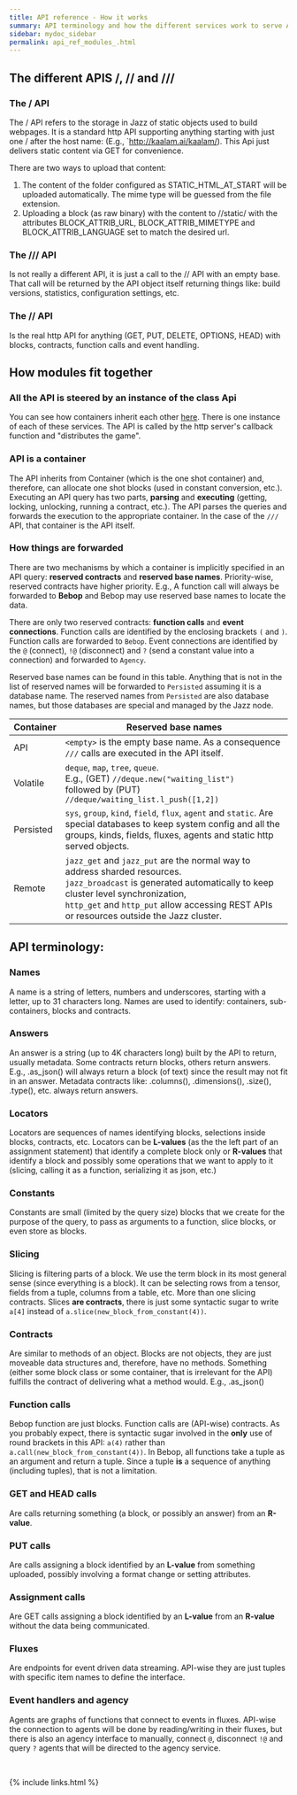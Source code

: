```yaml
---
title: API reference - How it works
summary: API terminology and how the different services work to serve API calls and how it works in Bebop and C++.
sidebar: mydoc_sidebar
permalink: api_ref_modules_.html
---
```


## The different APIS /, // and ///

### The / API

The / API refers to the storage in Jazz of static objects used to build webpages. It is a standard http API supporting anything starting
with just one / after the host name: (E.g., `http://kaalam.ai/kaalam/). This Api just delivers static content via GET for convenience.

There are two ways to upload that content:

1. The content of the folder configured as STATIC_HTML_AT_START will be uploaded automatically. The mime type will be guessed from the
file extension.
2. Uploading a block (as raw binary) with the content to //static/ with the attributes BLOCK_ATTRIB_URL, BLOCK_ATTRIB_MIMETYPE and BLOCK_ATTRIB_LANGUAGE set to match the desired url.

### The /// API

Is not really a different API, it is just a call to the // API with an empty base. That call will be returned by the API object itself
returning things like: build versions, statistics, configuration settings, etc.

### The // API

Is the real http API for anything (GET, PUT, DELETE, OPTIONS, HEAD) with blocks, contracts, function calls and event handling.


## How modules fit together

### All the API is steered by an instance of the class Api

You can see how containers inherit each other [here](/develop_jazz02/classjazz__elements_1_1Container.html). There is one instance of
each of these services. The API is called by the http server's callback function and "distributes the game".

### API is a container

The API inherits from Container (which is the one shot container) and, therefore, can allocate one shot blocks (used in constant
conversion, etc.). Executing an API query has two parts, **parsing** and **executing** (getting, locking, unlocking, running a contract,
etc.). The API parses the queries and forwards the execution to the appropriate container. In the case of the `///` API, that container
is the API itself.

### How things are forwarded

There are two mechanisms by which a container is implicitly specified in an API query: **reserved contracts** and **reserved base names**.
Priority-wise, reserved contracts have higher priority. E.g., A function call will always be forwarded to **Bebop** and Bebop may use
reserved base names to locate the data.

There are only two reserved contracts: **function calls** and **event connections**. Function calls are identified by the enclosing
brackets `(` and `)`. Function calls are forwarded to `Bebop`. Event connections are identified by the `@` (connect), `!@` (disconnect)
and `?` (send a constant value into a connection) and forwarded to `Agency`.

Reserved base names can be found in this table. Anything that is not in the list of reserved names will be forwarded to `Persisted`
assuming it is a database name. The reserved names from `Persisted` are also database names, but those databases are special and managed
by the Jazz node.

Container | Reserved base names
--------- | ----------------------------------------------------------------
API | `<empty>` is the empty base name. As a consequence `///` calls are executed in the API itself.
Volatile | `deque`, `map`, `tree`, `queue`. <br/>E.g., (GET) `//deque.new("waiting_list")` <br/>followed by (PUT) `//deque/waiting_list.l_push([1,2])`
Persisted | `sys`, `group`, `kind`, `field`, `flux`, `agent` and `static`. Are special databases to keep system config and all the groups, kinds, fields, fluxes, agents and static http served objects.
Remote | `jazz_get` and `jazz_put` are the normal way to address sharded resources. <br/>`jazz_broadcast` is generated automatically to keep cluster level synchronization, <br/>`http_get` and `http_put` allow accessing REST APIs or resources outside the Jazz cluster.


## API terminology:

### Names

A name is a string of letters, numbers and underscores, starting with a letter, up to 31 characters long. Names are used to identify:
containers, sub-containers, blocks and contracts.

### Answers

An answer is a string (up to 4K characters long) built by the API to return, usually metadata. Some contracts return blocks, others
return answers. E.g., .as_json() will always return a block (of text) since the result may not fit in an answer. Metadata contracts like:
.columns(), .dimensions(), .size(), .type(), etc. always return answers.

### Locators

Locators are sequences of names identifying blocks, selections inside blocks, contracts, etc. Locators can be **L-values** (as the the left
part of an assignment statement) that identify a complete block only or **R-values** that identify a block and possibly some operations
that we want to apply to it (slicing, calling it as a function, serializing it as json, etc.)

### Constants

Constants are small (limited by the query size) blocks that we create for the purpose of the query, to pass as arguments to a function,
slice blocks, or even store as blocks.

### Slicing

Slicing is filtering parts of a block. We use the term block in its most general sense (since everything is a block). It can be selecting
rows from a tensor, fields from a tuple, columns from a table, etc. More than one slicing contracts. Slices **are contracts**, there is
just some syntactic sugar to write `a[4]` instead of `a.slice(new_block_from_constant(4))`.

### Contracts

Are similar to methods of an object. Blocks are not objects, they are just moveable data structures and, therefore, have no methods.
Something (either some block class or some container, that is irrelevant for the API) fulfills the contract of delivering what a method
would. E.g., .as_json()

### Function calls

Bebop function are just blocks. Function calls are (API-wise) contracts. As you probably expect, there is syntactic sugar involved
in the **only** use of round brackets in this API: `a(4)` rather than `a.call(new_block_from_constant(4))`. In Bebop, all functions
take a tuple as an argument and return a tuple. Since a tuple **is** a sequence of anything (including tuples), that is not a limitation.

### GET and HEAD calls

Are calls returning something (a block, or possibly an answer) from an **R-value**.

### PUT calls

Are calls assigning a block identified by an **L-value** from something uploaded, possibly involving a format change or setting attributes.

### Assignment calls

Are GET calls assigning a block identified by an **L-value** from an **R-value** without the data being communicated.

### Fluxes

Are endpoints for event driven data streaming. API-wise they are just tuples with specific item names to define the interface.

### Event handlers and agency

Agents are graphs of functions that connect to events in fluxes. API-wise the connection to agents will be done by reading/writing
in their fluxes, but there is also an agency interface to manually, connect `@`, disconnect `!@` and query `?` agents that will be
directed to the agency service.

<br/>

{% include links.html %}
